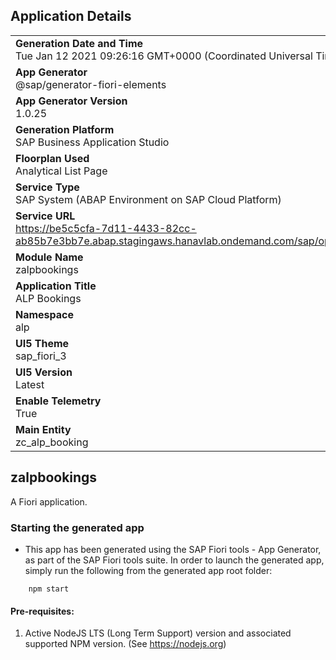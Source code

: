 ## Application Details
|               |
| ------------- |
|**Generation Date and Time**<br>Tue Jan 12 2021 09:26:16 GMT+0000 (Coordinated Universal Time)|
|**App Generator**<br>@sap/generator-fiori-elements|
|**App Generator Version**<br>1.0.25|
|**Generation Platform**<br>SAP Business Application Studio|
|**Floorplan Used**<br>Analytical List Page|
|**Service Type**<br>SAP System (ABAP Environment on SAP Cloud Platform)|
|**Service URL**<br>https://be5c5cfa-7d11-4433-82cc-ab85b7e3bb7e.abap.stagingaws.hanavlab.ondemand.com/sap/opu/odata/sap/ZC_ALP_BOOKING_SB/
|**Module Name**<br>zalpbookings|
|**Application Title**<br>ALP Bookings|
|**Namespace**<br>alp|
|**UI5 Theme**<br>sap_fiori_3|
|**UI5 Version**<br>Latest|
|**Enable Telemetry**<br>True|
|**Main Entity**<br>zc_alp_booking|

## zalpbookings

A Fiori application.

### Starting the generated app

-   This app has been generated using the SAP Fiori tools - App Generator, as part of the SAP Fiori tools suite.  In order to launch the generated app, simply run the following from the generated app root folder:

```
    npm start
```


#### Pre-requisites:

1. Active NodeJS LTS (Long Term Support) version and associated supported NPM version.  (See https://nodejs.org)


